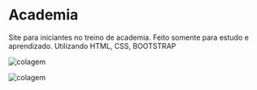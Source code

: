 # Academia
Site para iniciantes no treino de academia. 
Feito somente para estudo e aprendizado.
Utilizando HTML, CSS, BOOTSTRAP


![colagem](https://user-images.githubusercontent.com/25597344/77956662-a36b1e80-72a8-11ea-91f1-86037c4fb64c.jpeg)

![colagem](/documents/richard/academia.jpg?raw=true "Optional Title")
